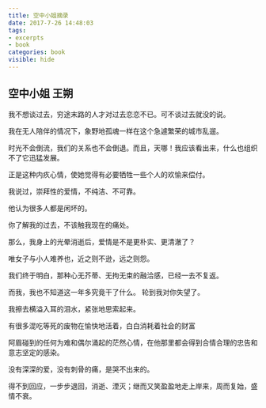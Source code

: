 ```yaml
---
title: 空中小姐摘录
date: 2017-7-26 14:48:03
tags: 
- excerpts
- book
categories: book
visible: hide
---
```

## 空中小姐    王朔  

 我不想谈过去，穷途末路的人才对过去恋恋不已。可不谈过去就没的说。
 
 我在无人陪伴的情况下，象野地孤魂一样在这个急遽繁荣的城市乱遛。

 时光不会倒流，我们的关系也不会倒退。而且，天哪！我应该看出来，什么也组织不了它迅猛发展。

 正是这种内疚心情，使她觉得有必要牺牲一些个人的欢愉来偿付。

 我说过，崇拜性的爱情，不纯洁、不可靠。
 
 他认为很多人都是闲坏的。

 你了解我的过去，不该触我现在的痛处。

 那么，我身上的光晕消逝后，爱情是不是更朴实、更清澈了？

 唯女子与小人难养也，近之则不逊，远之则怨。

 我们终于明白，那种心无芥蒂、无拘无束的融洽感，已经一去不复返。

 而我，我也不知道这一年多究竟干了什么。
 轮到我对你失望了。

 我擦去横溢入耳的泪水，紧张地思索起来。

 有很多混吃等死的废物在愉快地活着，白白消耗着社会的财富

 阿眉碰到的任何为难和偶尔涌起的茫然心情，在他那里都会得到合情合理的忠告和意志坚定的感染。
 
 没有深深的爱，没有刺骨的痛，是哭不出来的。

 得不到回应，一步步退回，消逝、湮灭；继而又笑盈盈地走上岸来，周而复始，盛情不衰。
